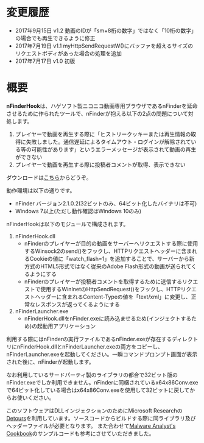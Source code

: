 # 変更履歴
- 2017年9月15日 v1.2 動画のIDが「sm+8桁の数字」ではなく「10桁の数字」の場合でも再生できるように修正
- 2017年7月19日 v1.1 myHttpSendRequestW()にバッファを超えるサイズのリクエストボディがあった場合の処理を追加
- 2017年7月17日 v1.0 初版

# 概要
**nFinderHook**は、ハゲソフト製ニコニコ動画専用ブラウザであるnFinderを延命させるために作られたツールで、nFinderが抱える以下の2点の問題について対処します。

1. プレイヤーで動画を再生する際に「ヒストリークッキーまたは再生情報の取得に失敗しました。通信遅延によるタイムアウト・ログインが解除されている等の可能性があります」というエラーメッセージが表示されて動画の再生ができない
2. プレイヤーで動画を再生する際に投稿者コメントが取得、表示できない

ダウンロードは[こちら](https://github.com/magni1200s/nFinderHook/releases)からどうぞ。

動作環境は以下の通りです。
- nFinder バージョン2.1.0.2(32ビットのみ、64ビット化したバイナリは不可)
- Windows 7以上(ただし動作確認はWindows 10のみ)

nFinderHookは以下のモジュールで構成されます。

<ol>
<li>nFinderHook.dll
<ul>
<li>nFinderのプレイヤーが目的の動画をサーバーへリクエストする際に使用するWinsock2のsend()をフックし、HTTPリクエストヘッダーに含まれるCookieの値に「watch_flash=1」を追加することで、サーバーから新方式のHTML5形式ではなく従来のAdobe Flash形式の動画が送られてくるようにする
<li>nFinderのプレイヤーが投稿者コメントを取得するために送信するリクエストで使用するWinInetのHttpSendRequest()をフックし、HTTPリクエストヘッダーに含まれるContent-Typeの値を「text/xml」に変更し、正常なレスポンスが返ってくるようにする
</ul>
<li>nFinderLauncher.exe
<ul>
<li>nFinderHook.dllをnFinder.exeに読み込ませるため(インジェクトするため)の起動用アプリケーション
</ul>
</ol>

利用する際にはnFinderの実行ファイルであるnFinder.exeが存在するディレクトリにnFinderHook.dllとnFinderLauncher.exeの両方をコピーし、nFinderLauncher.exeを起動してください。一瞬コマンドプロンプト画面が表示された後に、nFinderが起動します。

なお利用しているサードパーティ製のライブラリの都合で32ビット版のnFinder.exeでしか利用できません。nFinderに同梱されているx64x86Conv.exeで64ビット化している場合はx64x86Conv.exeを使用して32ビットに戻してからお使いください。


このソフトウェアはDLLインジェクションのためにMicrosoft Researchの[Detours](https://www.microsoft.com/en-us/research/project/detours/)を利用しています。ソースコードからビルドする際に同ライブラリ及びヘッダーファイルが必要となります。
また合わせて[Malware Analyst's Cookbook](http://www.malwarecookbook.com/)のサンプルコードも参考にさせていただきました。
